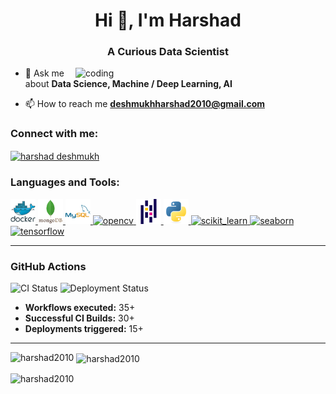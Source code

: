 <h1 align="center">Hi 👋, I'm Harshad</h1>
<h3 align="center">A Curious Data Scientist</h3>

<img align="right" alt="coding" width="400" src="https://user-images.githubusercontent.com/55389276/140866485-8fb1c876-9a8f-4d6a-98dc-08c4981eaf70.gif"> 

- 💬 Ask me about **Data Science, Machine / Deep Learning, AI**

- 📫 How to reach me **deshmukhharshad2010@gmail.com**

<h3 align="left">Connect with me:</h3>
<p align="left">
<a href="https://www.linkedin.com/in/harshad-deshmukh-61b07685/" target="blank">
  <img align="center" src="https://raw.githubusercontent.com/rahuldkjain/github-profile-readme-generator/master/src/images/icons/Social/linked-in-alt.svg" alt="harshad deshmukh" height="30" width="40" />
</a>
</p>

<h3 align="left">Languages and Tools:</h3>
<p align="left"> 
  <a href="https://www.docker.com/" target="_blank" rel="noreferrer"> 
    <img src="https://raw.githubusercontent.com/devicons/devicon/master/icons/docker/docker-original-wordmark.svg" alt="docker" width="40" height="40"/> 
  </a> 
  <a href="https://www.mongodb.com/" target="_blank" rel="noreferrer"> 
    <img src="https://raw.githubusercontent.com/devicons/devicon/master/icons/mongodb/mongodb-original-wordmark.svg" alt="mongodb" width="40" height="40"/> 
  </a> 
  <a href="https://www.mysql.com/" target="_blank" rel="noreferrer"> 
    <img src="https://raw.githubusercontent.com/devicons/devicon/master/icons/mysql/mysql-original-wordmark.svg" alt="mysql" width="40" height="40"/> 
  </a> 
  <a href="https://opencv.org/" target="_blank" rel="noreferrer"> 
    <img src="https://www.vectorlogo.zone/logos/opencv/opencv-icon.svg" alt="opencv" width="40" height="40"/> 
  </a> 
  <a href="https://pandas.pydata.org/" target="_blank" rel="noreferrer"> 
    <img src="https://raw.githubusercontent.com/devicons/devicon/2ae2a900d2f041da66e950e4d48052658d850630/icons/pandas/pandas-original.svg" alt="pandas" width="40" height="40"/> 
  </a> 
  <a href="https://www.python.org" target="_blank" rel="noreferrer"> 
    <img src="https://raw.githubusercontent.com/devicons/devicon/master/icons/python/python-original.svg" alt="python" width="40" height="40"/> 
  </a> 
  <a href="https://scikit-learn.org/" target="_blank" rel="noreferrer"> 
    <img src="https://upload.wikimedia.org/wikipedia/commons/0/05/Scikit_learn_logo_small.svg" alt="scikit_learn" width="40" height="40"/> 
  </a> 
  <a href="https://seaborn.pydata.org/" target="_blank" rel="noreferrer"> 
    <img src="https://seaborn.pydata.org/_images/logo-mark-lightbg.svg" alt="seaborn" width="40" height="40"/> 
  </a> 
  <a href="https://www.tensorflow.org" target="_blank" rel="noreferrer"> 
    <img src="https://www.vectorlogo.zone/logos/tensorflow/tensorflow-icon.svg" alt="tensorflow" width="40" height="40"/> 
  </a> 
</p>

---

<h3 align="left">GitHub Actions</h3>
<p align="left">
  <img src="https://github.com/harshad2010/<repository-name>/actions/workflows/ci.yml/badge.svg" alt="CI Status">
  <img src="https://github.com/harshad2010/<repository-name>/actions/workflows/deploy.yml/badge.svg" alt="Deployment Status">
</p>

- **Workflows executed:** 35+
- **Successful CI Builds:** 30+
- **Deployments triggered:** 15+

---

<p><img align="left" src="https://github-readme-stats.vercel.app/api/top-langs?username=harshad2010&show_icons=true&locale=en&layout=compact" alt="harshad2010" /></p>

<p>&nbsp;<img align="center" src="https://github-readme-stats.vercel.app/api?username=harshad2010&show_icons=true&locale=en" alt="harshad2010" /></p>

<p><img align="center" src="https://github-readme-streak-stats.herokuapp.com/?user=harshad2010&" alt="harshad2010" /></p>
